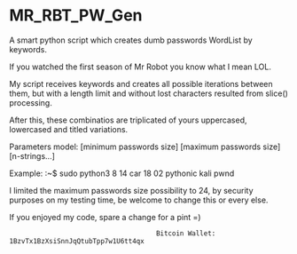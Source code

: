 # MR_RBT_PW_Gen
A smart python script which creates dumb passwords WordList by keywords.

If you watched the first season of Mr Robot you know what I mean LOL. 

My script receives keywords and creates all possible iterations between them, but with a length limit and without lost characters resulted from slice() processing.

After this, these combinatios are triplicated of yours uppercased, lowercased and titled variations.  

Parameters model: [minimum passwords size] [maximum passwords size] [n-strings...] 

Example:                                 :~$ sudo python3 8 14 car 18 02 pythonic kali pwnd

I limited the maximum passwords size possibility to 24, by security purposes on my testing time, be welcome to change this or every else.

If you enjoyed my code, spare a change for a pint =)

                                         Bitcoin Wallet: 1BzvTx1BzXsiSnnJqQtubTpp7w1U6tt4qx
